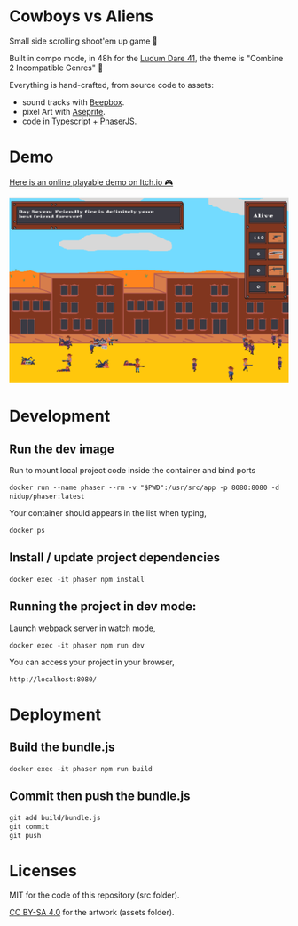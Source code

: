 # Cowboys vs Aliens

Small side scrolling shoot'em up game 🔫

Built in compo mode, in 48h for the [Ludum Dare 41](https://ldjam.com/events/ludum-dare/41), the theme is "Combine 2 Incompatible Genres" 💪

Everything is hand-crafted, from source code to assets:
 - sound tracks with [Beepbox](https://beepbox.co).
 - pixel Art with [Aseprite](https://www.aseprite.org/).
 - code in Typescript + [PhaserJS](https://phaser.io).

# Demo

[Here is an online playable demo on Itch.io 🎮](https://nidup.itch.io/cowboys-vs-aliens)

<p align="center">
<img src="https://github.com/nidup/ldjam41/blob/master/assets/doc/ldjam41.png" alt="LD JAM 41"/>
</p>

# Development

## Run the dev image

Run to mount local project code inside the container and bind ports
```
docker run --name phaser --rm -v "$PWD":/usr/src/app -p 8080:8080 -d nidup/phaser:latest
```

Your container should appears in the list when typing,
```
docker ps
```

## Install / update project dependencies

```
docker exec -it phaser npm install
```

## Running the project in dev mode:

Launch webpack server in watch mode,
```
docker exec -it phaser npm run dev
```

You can access your project in your browser,
```
http://localhost:8080/
```

# Deployment

## Build the bundle.js

```
docker exec -it phaser npm run build
```

## Commit then push the bundle.js

```
git add build/bundle.js
git commit
git push
```

# Licenses

MIT for the code of this repository (src folder).

[CC BY-SA 4.0](https://creativecommons.org/licenses/by-sa/4.0/) for the artwork (assets folder).
